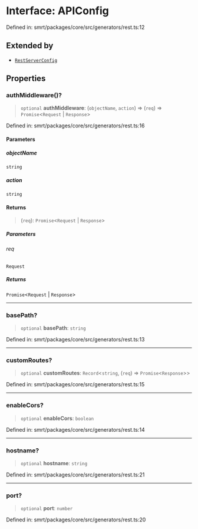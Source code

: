 # Interface: APIConfig

Defined in: smrt/packages/core/src/generators/rest.ts:12

## Extended by

- [`RestServerConfig`](RestServerConfig.md)

## Properties

### authMiddleware()?

> `optional` **authMiddleware**: (`objectName`, `action`) => (`req`) => `Promise`\<`Request` \| `Response`\>

Defined in: smrt/packages/core/src/generators/rest.ts:16

#### Parameters

##### objectName

`string`

##### action

`string`

#### Returns

> (`req`): `Promise`\<`Request` \| `Response`\>

##### Parameters

###### req

`Request`

##### Returns

`Promise`\<`Request` \| `Response`\>

***

### basePath?

> `optional` **basePath**: `string`

Defined in: smrt/packages/core/src/generators/rest.ts:13

***

### customRoutes?

> `optional` **customRoutes**: `Record`\<`string`, (`req`) => `Promise`\<`Response`\>\>

Defined in: smrt/packages/core/src/generators/rest.ts:15

***

### enableCors?

> `optional` **enableCors**: `boolean`

Defined in: smrt/packages/core/src/generators/rest.ts:14

***

### hostname?

> `optional` **hostname**: `string`

Defined in: smrt/packages/core/src/generators/rest.ts:21

***

### port?

> `optional` **port**: `number`

Defined in: smrt/packages/core/src/generators/rest.ts:20
